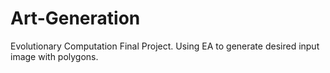 # Art-Generation
Evolutionary Computation Final Project. Using EA to generate desired input image with polygons.
